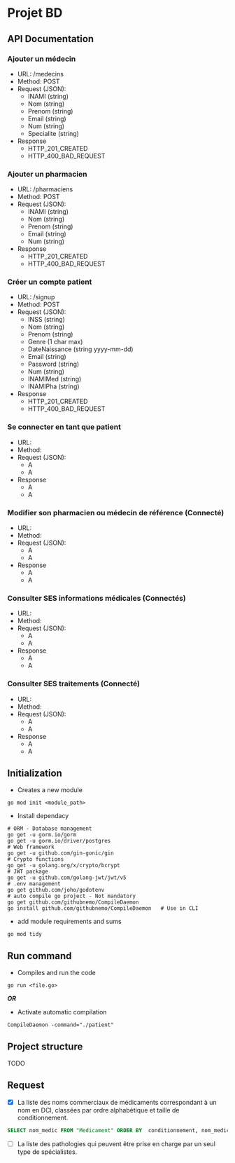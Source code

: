 # Projet BD

## API Documentation

### Ajouter un médecin

- URL: /medecins 
- Method: POST 
- Request (JSON):
  - INAMI (string)
  - Nom (string)
  - Prenom (string)
  - Email (string)
  - Num (string)
  - Specialite (string)
- Response 
  - HTTP_201_CREATED 
  - HTTP_400_BAD_REQUEST

### Ajouter un pharmacien

- URL: /pharmaciens
- Method: POST
- Request (JSON):
    - INAMI (string)
    - Nom (string)
    - Prenom (string)
    - Email (string)
    - Num (string)
- Response
    - HTTP_201_CREATED
    - HTTP_400_BAD_REQUEST

    
### Créer un compte patient

- URL: /signup
- Method: POST
- Request (JSON):
    - INSS (string)
    - Nom (string)
    - Prenom (string)
    - Genre (1 char max)
    - DateNaissance (string yyyy-mm-dd)
    - Email (string)
    - Password (string)
    - Num (string)
    - INAMIMed (string)
    - INAMIPha (string)
- Response
  - HTTP_201_CREATED
  - HTTP_400_BAD_REQUEST

### Se connecter en tant que patient

- URL:
- Method:
- Request (JSON):
    - A
    - A
- Response
    - A
    - A
  
### Modifier son pharmacien ou médecin de référence (Connecté)
- URL:
- Method:
- Request (JSON):
    - A
    - A
- Response
    - A
    - A
  
### Consulter SES informations médicales (Connectés)
- URL:
- Method:
- Request (JSON):
    - A
    - A
- Response
    - A
    - A
  
### Consulter SES traitements (Connecté)
- URL:
- Method:
- Request (JSON):
    - A
    - A
- Response
    - A
    - A
  
    
## Initialization

- Creates a new module
```Shell
go mod init <module_path>
```
- Install dependacy
```Shell
# ORM - Database management
go get -u gorm.io/gorm
go get -u gorm.io/driver/postgres
# Web framework 
go get -u github.com/gin-gonic/gin
# Crypto functions
go get -u golang.org/x/crypto/bcrypt
# JWT package
go get -u github.com/golang-jwt/jwt/v5
# .env management
go get github.com/joho/godotenv
# auto compile go project - Not mandatory
go get github.com/githubnemo/CompileDaemon 
go install github.com/githubnemo/CompileDaemon   # Use in CLI
```
- add module requirements and sums
```Shell
go mod tidy
```

## Run command

- Compiles and run the code
```Shell
go run <file.go>
```

**_OR_**

- Activate automatic compilation
```Shell
CompileDaemon -command="./patient"
```

## Project structure

TODO

## Request

- [X] La liste des noms commerciaux de médicaments correspondant à un nom en DCI, classées par ordre alphabétique et taille de conditionnement.

```SQL
SELECT nom_medic FROM "Medicament" ORDER BY  conditionnement, nom_medic;
```

- [ ] La liste des pathologies qui peuvent être prise en charge par un seul type de spécialistes.



